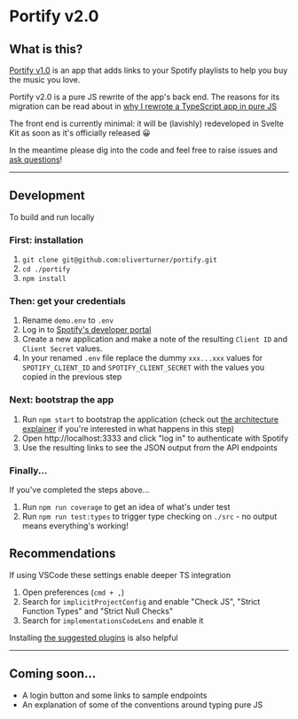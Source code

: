 # Portify v2.0

## What is this?
[Portify v1.0](https://www.portify.rocks) is an app that adds links to your Spotify playlists to help you buy the music you love. 

Portify v2.0 is a pure JS rewrite of the app's back end. The reasons for its migration can be read about in [why I rewrote a TypeScript app in pure JS](docs/background.md)

The front end is currently minimal: it will be (lavishly) redeveloped in Svelte Kit as soon as it's officially released 😀

In the meantime please dig into the code and feel free to raise issues and [ask questions](https://twitter.com/oliverturner)!

---

## Development

To build and run locally

### First: installation
1. `git clone git@github.com:oliverturner/portify.git`
1. `cd ./portify`
1. `npm install`

### Then: get your credentials
1. Rename `demo.env` to `.env`
1. Log in to [Spotify's developer portal](https://developer.spotify.com/dashboard/login)
1. Create a new application and make a note of the resulting `Client ID` and `Client Secret` values.
1. In your renamed `.env` file replace the dummy `xxx...xxx` values for `SPOTIFY_CLIENT_ID` and `SPOTIFY_CLIENT_SECRET` with the values you copied in the previous step

### Next: bootstrap the app
1. Run `npm start` to bootstrap the application (check out [the architecture explainer](docs/architecture.md) if you're interested in what happens in this step)
1. Open http://localhost:3333 and click "log in" to authenticate with Spotify
1. Use the resulting links to see the JSON output from the API endpoints

### Finally...
If you've completed the steps above...
1. Run `npm run coverage` to get an idea of what's under test
1. Run `npm run test:types` to trigger type checking on `./src` - no output means everything's working!

## Recommendations
If using VSCode these settings enable deeper TS integration 
1. Open preferences (`cmd + ,`)
1. Search for `implicitProjectConfig` and enable "Check JS", "Strict Function Types" and "Strict Null Checks"
1. Search for `implementationsCodeLens` and enable it

Installing [the suggested plugins](`.vscode/extensions.json`) is also helpful 

---

## Coming soon...
- A login button and some links to sample endpoints
- An explanation of some of the conventions around typing pure JS
